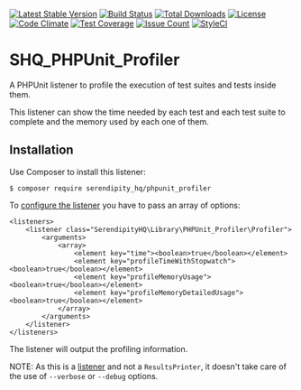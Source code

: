 [![Latest Stable Version](https://poser.pugx.org/serendipity_hq/phpunit_profiler/v/stable)](https://packagist.org/packages/serendipity_hq/phpunit_profiler)
[![Build Status](https://travis-ci.org/SerendipityHQ/SHQ_PHPUnit_Profiler.svg?branch=master)](https://travis-ci.org/SerendipityHQ/SHQ_PHPUnit_Profiler)
[![Total Downloads](https://poser.pugx.org/serendipity_hq/phpunit_profiler/downloads)](https://packagist.org/packages/serendipity_hq/phpunit_profiler)
[![License](https://poser.pugx.org/serendipity_hq/phpunit_profiler/license)](https://packagist.org/packages/serendipity_hq/phpunit_profiler)
[![Code Climate](https://codeclimate.com/github/SerendipityHQ/SHQ_PHPUnit_Profiler/badges/gpa.svg)](https://codeclimate.com/github/SerendipityHQ/SHQ_PHPUnit_Profiler)
[![Test Coverage](https://codeclimate.com/github/SerendipityHQ/SHQ_PHPUnit_Profiler/badges/coverage.svg)](https://codeclimate.com/github/SerendipityHQ/SHQ_PHPUnit_Profiler/coverage)
[![Issue Count](https://codeclimate.com/github/SerendipityHQ/SHQ_PHPUnit_Profiler/badges/issue_count.svg)](https://codeclimate.com/github/SerendipityHQ/SHQ_PHPUnit_Profiler)
[![StyleCI](https://styleci.io/repos/49488856/shield)](https://styleci.io/repos/49488856)

# SHQ_PHPUnit_Profiler

A PHPUnit listener to profile the execution of test suites and tests inside them.

This listener can show the time needed by each test and each test suite to complete and the memory used by each one of them.

## Installation

Use Composer to install this listener:

    $ composer require serendipity_hq/phpunit_profiler
     
To [configure the listener](https://phpunit.de/manual/current/en/appendixes.configuration.html#appendixes.configuration.test-listeners) you have to pass an array of options:

    <listeners>
        <listener class="SerendipityHQ\Library\PHPUnit_Profiler\Profiler">
            <arguments>
                <array>
                    <element key="time"><boolean>true</boolean></element>
                    <element key="profileTimeWithStopwatch"><boolean>true</boolean></element>
                    <element key="profileMemoryUsage"><boolean>true</boolean></element>
                    <element key="profileMemoryDetailedUsage"><boolean>true</boolean></element>
                </array>
            </arguments>
        </listener>
    </listeners>

The listener will output the profiling information.

NOTE: As this is a [listener](https://phpunit.de/manual/current/en/extending-phpunit.html#extending-phpunit.PHPUnit_Framework_TestListener) and not a `ResultsPrinter`, it doesn't take care of the use of `--verbose` or `--debug` options.